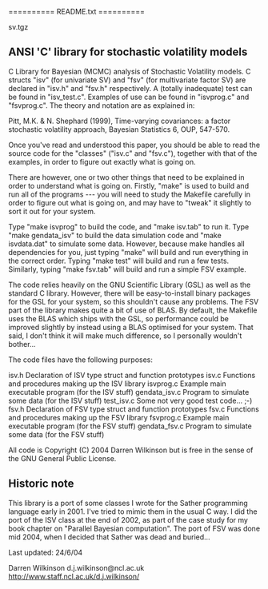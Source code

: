 ========== README.txt ==========

sv.tgz

ANSI 'C' library for stochastic volatility models
-------------------------------------------------

C Library for Bayesian (MCMC) analysis of Stochastic Volatility models.
C structs "isv" (for univariate SV) and "fsv" (for multivariate factor
SV) are declared in "isv.h" and "fsv.h" respectively. A (totally
inadequate) test can be found in "isv\_test.c". Examples of use can be
found in "isvprog.c" and "fsvprog.c". The theory and notation are as
explained in:

Pitt, M.K. & N. Shephard (1999), Time-varying covariances: a factor
stochastic volatility approach, Bayesian Statistics 6, OUP, 547-570.

Once you've read and understood this paper, you should be able to read
the source code for the "classes" ("isv.c" and "fsv.c"), together with
that of the examples, in order to figure out exactly what is going on.

There are however, one or two other things that need to be explained in
order to understand what is going on. Firstly, "make" is used to build
and run all of the programs --- you will need to study the Makefile
carefully in order to figure out what is going on, and may have to
"tweak" it slightly to sort it out for your system.

Type "make isvprog" to build the code, and "make isv.tab" to run it.
Type "make gendata\_isv" to build the data simulation code and "make
isvdata.dat" to simulate some data. However, because make handles all
dependencies for you, just typing "make" will build and run everything
in the correct order. Typing "make test" will build and run a few tests.
Similarly, typing "make fsv.tab" will build and run a simple FSV
example.

The code relies heavily on the GNU Scientific Library (GSL) as well as
the standard C library. However, there will be easy-to-install binary
packages for the GSL for your system, so this shouldn't cause any
problems. The FSV part of the library makes quite a bit of use of BLAS.
By default, the Makefile uses the BLAS which ships with the GSL, so
performance could be improved slightly by instead using a BLAS optimised
for your system. That said, I don't think it will make much difference,
so I personally wouldn't bother...

The code files have the following purposes:

isv.h Declaration of ISV type struct and function prototypes isv.c
Functions and procedures making up the ISV library isvprog.c Example
main executable program (for the ISV stuff) gendata\_isv.c Program to
simulate some data (for the ISV stuff) test\_isv.c Some not very good
test code... ;-) fsv.h Declaration of FSV type struct and function
prototypes fsv.c Functions and procedures making up the FSV library
fsvprog.c Example main executable program (for the FSV stuff)
gendata\_fsv.c Program to simulate some data (for the FSV stuff)

All code is Copyright (C) 2004 Darren Wilkinson but is free in the sense
of the GNU General Public License.

Historic note
-------------

This library is a port of some classes I wrote for the Sather
programming language early in 2001. I've tried to mimic them in the
usual C way. I did the port of the ISV class at the end of 2002, as part
of the case study for my book chapter on "Parallel Bayesian
computation". The port of FSV was done mid 2004, when I decided that
Sather was dead and buried...

Last updated: 24/6/04

Darren Wilkinson d.j.wilkinson\@ncl.ac.uk
http://www.staff.ncl.ac.uk/d.j.wilkinson/
